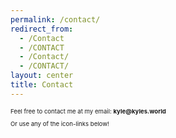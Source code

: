 ```yaml
---
permalink: /contact/
redirect_from:
  - /Contact
  - /CONTACT
  - /Contact/
  - /CONTACT/
layout: center
title: Contact
---
```


<style>
p { font-size: 18px }

@media screen and (min-width: 1600px), screen and (min-height: 900px) {
    p { font-size: 1vw; }
    .misc-content { max-width: 800px }
}
</style>


Feel free to contact me at my email: __kyle@kyles.world__


Or use any of the icon-links below!
